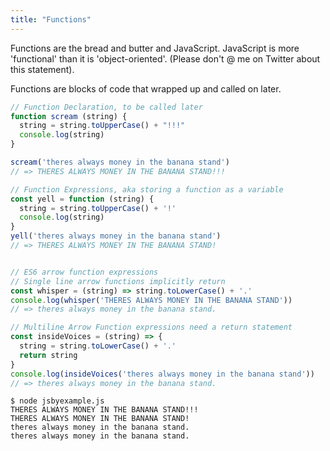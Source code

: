 ```yaml
---
title: "Functions"
---
```


Functions are the bread and butter and JavaScript.  JavaScript is more 'functional' than it is 'object-oriented'. (Please don't @ me on Twitter about this statement).

Functions are blocks of code that wrapped up and called on later.

```javascript
// Function Declaration, to be called later
function scream (string) {
  string = string.toUpperCase() + "!!!"
  console.log(string)
}

scream('theres always money in the banana stand')
// => THERES ALWAYS MONEY IN THE BANANA STAND!!!

// Function Expressions, aka storing a function as a variable
const yell = function (string) {
  string = string.toUpperCase() + '!'
  console.log(string)
}
yell('theres always money in the banana stand')
// => THERES ALWAYS MONEY IN THE BANANA STAND!


// ES6 arrow function expressions
// Single line arrow functions implicitly return
const whisper = (string) => string.toLowerCase() + '.'
console.log(whisper('THERES ALWAYS MONEY IN THE BANANA STAND'))
// => theres always money in the banana stand.

// Multiline Arrow Function expressions need a return statement
const insideVoices = (string) => {
  string = string.toLowerCase() + '.'
  return string
}
console.log(insideVoices('theres always money in the banana stand'))
// => theres always money in the banana stand.
```

```
$ node jsbyexample.js
THERES ALWAYS MONEY IN THE BANANA STAND!!!
THERES ALWAYS MONEY IN THE BANANA STAND!
theres always money in the banana stand.
theres always money in the banana stand.
```